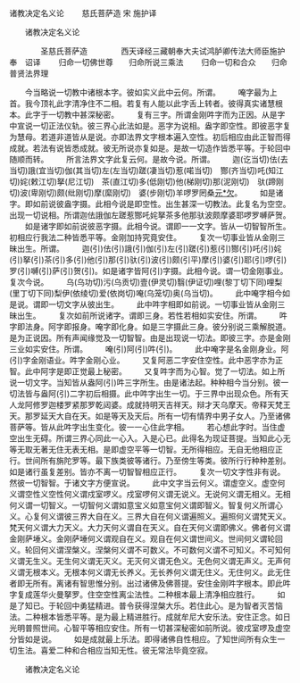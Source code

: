   诸教决定名义论
　　慈氏菩萨造  宋 施护译




　　诸教决定名义论

　　　　圣慈氏菩萨造
　　　　西天译经三藏朝奉大夫试鸿胪卿传法大师臣施护奉　诏译
　　归命一切佛世尊　　归命所说三乘法
　　归命一切和合众　　归命普贤法界理

　　今当略说一切教中诸根本字。彼如实义此中云何。所谓。
　　唵字最为上首。我今顶礼此字清净住不二相。若复有人能以此字舌上转者。彼得真实诸慧根本。此字于一切教中甚深秘密。
　　复有三字。所谓金刚吽字而为正因。从是字中宣说一切正法仪轨。彼三界心此法如是。恶字为说相。盎字即空性。即彼恶字复为慧母。若道非道皆从是说。亦即法界文字根本遍入空性。初后相应由此正智而得成就。若法有说皆悉成就。彼无所说亦复如是。是故一切造作皆悉平等。于轮回中随顺而转。
　　所言法界文字此复云何。是故今说。所谓。
　　迦(讫当切)佉(去当切)誐(宜当切)伽(其当切)左(左当切)蹉(凄当切)惹(喏当切)　酂(齐当切)吒(知江切)姹(敕江切)拏(尼江切)　茶(直江切)多(低刚切)他(梯刚切)那(泥刚切)　驮(蹄刚切)波(卑刚切)颇(纰刚切)摩(縻刚切)　婆(步刚切)羊啰罗罔桑[元*欠](呼郎切)。
　　如是诸字。即如前说彼盎字摄。此相今说是即空性。出生甚深一切教法。此复名为空空。出现一切说相。所谓迦佉誐伽左蹉惹酂吒姹拏茶多他那驮波颇摩婆耶啰罗嚩萨贺。
　　如是诸字即如前说彼恶字摄。此相今说。谓即一一文字。皆从一切智智所生。初相应行我法二种皆悉平等。金刚加持究竟安住。
　　复次一切事业皆从金刚三昧出生。所谓。
　　迦(引)佉(引)誐(引)伽(引)左(引)蹉(引)惹(引)酂(引)吒(引)姹(引)拏(引)茶(引)多(引)他(引)那(引)驮(引)波(引)颇(引平)摩(引)婆(引)耶(引)啰(引)罗(引)嚩(引)萨(引)贺(引)。如是诸字皆阿(引)字摄。此相今说。谓一切金刚事业。复次今说。
　　乌(乌功切)污(乌贡切)壹(伊灵切)翳(伊证切)哩(黎丁切下同)哩梨(里丁切下同)梨伊(依绫切)爱(依岗切)唵(乌笼切)奥(乌当切)。
　　此中唵字相今如是说。谓即一切文字从彼出生。
　　此中吽字相即如前说。一切事业皆从金刚三昧出生。
　　复次如前所说诸字。谓即三身。若性若相如实安住。所谓。
　　吽字即法身。阿字即报身。唵字即化身。如是三字摄此三身。彼分别说三乘解脱道。是为正说因。所有声闻缘觉及一切智智。由是出现说一切法。即彼三字。亦是金刚三业如实安住。所谓。
　　唵(引)阿(引)吽(引)。
　　此中唵字是名金刚身业。阿(引)字金刚语业。吽字金刚心业。
　　又复阿恶二字安住空性。此中恶字亦为正智。此中阿字是即正觉最上秘密。
　　又复吽字而为心智。觉了一切法。如上所说一切文字。当知皆从盎阿(引)吽三字所生。由是诸法起。种种相今当分别。彼一切法皆与盎阿(引)二字初后相摄。此中吽字出生一切。于三界中出现众色。所有天人龙阿修罗迦楼罗紧那罗乾闼婆。成就持明天吉祥天。辩才天乌摩天。帝释天梵王天。那罗延天大自在天。如是等天及天后。所有一切有情界中男子女人。乃至诸佛菩萨等。皆从此吽字出生变化。彼一一心住此字相。
　　若心想此字时。当住虚空出生无碍。所谓三界心同此一心入。入是心已。此得名为现证菩提。当知此心无等无取无著无住无表无相。是即虚空平等一切智。无所得相应。无自无他相应正行。世间所有旃陀罗等。最下族类彼等诸行。乃至傍生等类。彼所行行种种差别。如是诸行虽复差别。皆亦不离一切智智相应正行。
　　复次一切文字性非有说。然彼一切智智。于诸文字方便宣说。
　　此中文字当云何义。谓虚空义。虚空何义谓空性义空性何义谓戍室啰义。戍室啰何义谓无说义。无说何义谓无相义。无相何义谓一切智义。一切智何义谓如意宝义如意宝何义谓即智义。智复何义所谓心义。心复何义谓彼三界大自在义。三界大自在何义谓遍照义。遍照何义谓梵天义。梵天何义谓大力天义。大力天何义谓自在天义。自在天何义谓即佛义。佛者何义谓金刚萨埵义。金刚萨埵何义谓观自在义。观自在何义谓世间义。世间何义谓轮回义。轮回何义谓涅槃义。涅槃何义谓不可数义。不可数何义谓不可知义。不可知何义谓无生义。无生何义谓无灭义。无灭何义谓无色义。无色何义谓无声义。无声何义谓无根本义。无根本何义谓无长养义。无长养何义谓无住义。无住何义。此无住者即无所有。离诸有智思惟分别。出过诸佛及佛菩提。安住金刚吽字根本。即此吽字复成莲华火曼拏罗。住空空性离尘法性。二种根本最上清净相应胜行。
　　如是了知已。于轮回中勇猛精进。普令获得涅槃大乐。若住此心。是为智者灭苦恼法。二种根本皆悉平等。是为最上精进胜行。成就牟尼大安乐法。安住正念。如日光明普照世间。心智平等相应安住。所有一切甚深秘密如前所说。彼戍室啰及虚空分皆如是说。
　　如是成就最上乐法。即得诸佛自性相应。了知世间所有众生一切生法。喜爱二种和合相应当知无性。彼无常法毕竟空寂。

　　诸教决定名义论


